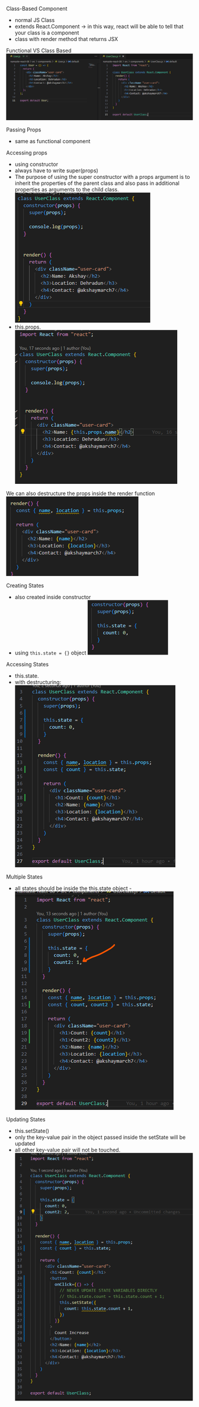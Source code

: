 Class-Based Component
- normal JS Class
- extends React.Component -> in this way, react will be able to tell that your class is a component
- class with render method that returns JSX

Functional VS Class Based
![functional-vs-class-based](image-1.png)

Passing Props
- same as functional component

Accessing props
- using constructor
- always have to write super(props)
- The purpose of using the super constructor with a props argument is to inherit the properties of the parent class and also pass in additional properties as arguments to the child class.
![passing-props-using-constructor](image-2.png)
- this.props.<prop-name>
![accessing-the-prop](image-3.png)

We can also destructure the props inside the render function
![destructuring-the-props](image-4.png)

Creating States
- also created inside constructor
- using `this.state = {}` object
![state-variable-inside-constructor](image-5.png)

Accessing States
- this.state.<state-name>
- with destructuring:
![destructuring-this-state](image-6.png)

Multiple States
- all states should be inside the this.state object
-![multi-states](image-7.png)

Updating States
- this.setState(<object of the updated state variables>)
- only the key-value pair in the object passed inside the setState will be updated
- all other key-value pair will not be touched.
![updating-the-state-of-count](image-8.png)